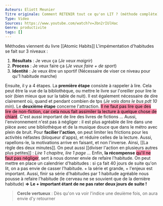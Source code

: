 ```yaml
---
Auteurs: Eliott Meunier
Titre originale: Comment RETENIR tout ce qu'on LIT ? (méthode complète)
Type: Video
Sources: https://www.youtube.com/watch?v=Jbn2rIUlHac
Genre: productivite
tags: []
---
```



Méthodes viennent du livre [[Atomic Habits]]
L'impémentation d'habitudes se fait sur 3 niveaux :
1. **Résultats** : Je veux ça (*Je veux maigrir*)
2. **Process** : Je veux faire ça (*Je veux faire + de sport*)
3. **Identité** : Je veux être un sportif (Nécessaire de viser ce niveau pour qu'1 habitude marche)

Ensuite, il y a 4 étapes. La **première étape** consiste à rappeler à lire. Cela peut être la vue de la bibliothèque, ou mettre le livre sur l'oreiller pour lire le soir (bien mieux que sur la table de nuit). Il est également nécessaire de dire clairement où, quand et pendant combien de tps (*Je vais dans le bus pdt 10 min*). Le **deuxième étape** concerne l'attraction. <mark style="background: #FF5582A6;">Il ne faut pas lire que des lire de non-fiction, car cela nous fait assimiler la lecture à quelque chose de chiant</mark>. C'est aussi important de lire des livres de fictions ... Aussi, l'environnement n'est pas à négliger : il est plus agréable de lire dans une pièce avec une bibliothèque et de la musique douce que dans le métro avec plein de bruit. Pour **facilier l'action**, on peut limiter les frictions pour les activités néfastes (bloqueur d'apps), et réduire celles de la lecture. Aussi, rapellons-le, la motivations arrive en faisant, et non l'inverse. Ainsi, [[La règle des deux minutes]]. On peut aussi [[diviser l'action en plusieurs autres plus petites]] : *Lire 1 chapitre, lire 1 page ...* Enfin, **la récompense** <mark style="background: #FF5582A6;">qu'il ne faut pas négliger</mark>, sert à nous donner envie de refaire l'habitude. On peut mettre en place un calendrier d'habitudes : si ça fait 40 jours de suite qu'on lit, on a pas envie de casser l'habitude. + la série et grande, + l'enjeux est important. Aussi, finir sa série d'habitudes par 1 habitude agréable nous pousse à refaire l'habitude (le cerveau ne se souvient que de la dernière habitude)
**⇒ Le + important étant de ne pas rater deux jours de suite !**
> **Cercle vertueux** : Dès qu'on va voir l'indice une deuième fois, on aura envie d'y retourner